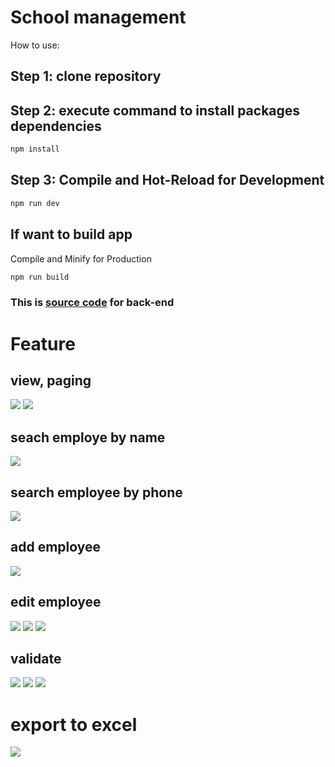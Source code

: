 # School management

How to use:

## Step 1: clone repository

## Step 2: execute command to install packages dependencies

```sh
npm install
```

## Step 3: Compile and Hot-Reload for Development

```sh
npm run dev
```

## If want to build app
Compile and Minify for Production

```sh
npm run build
```

### This is [source code](https://github.com/genson1808/qlth-be) for back-end


# Feature 
## view, paging 
![](./assets/demo-1.png)
![](./assets/demo-2.png)

## seach employe by name
![](./assets/search-by-name.png)

## search employee by phone
![](./assets/search-by-phone.png)

## add employee 
![](./assets/add.png)

## edit employee 
![](./assets/edit-1.png)
![](./assets/edit-2.png)
![](./assets/edit-2.png)

## validate 
![](./assets/validate.png)
![](./assets/validate-2.png)
![](./assets/validate-3.png)

# export to excel
![](./assets/export-excel.png)

